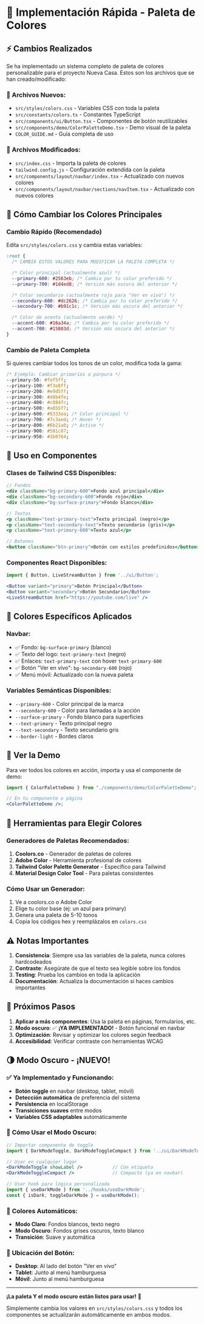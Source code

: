 # 🚀 Implementación Rápida - Paleta de Colores

## ⚡ Cambios Realizados

Se ha implementado un sistema completo de paleta de colores personalizable para el proyecto Nueva Casa. Estos son los archivos que se han creado/modificado:

### 📁 Archivos Nuevos:

- `src/styles/colors.css` - Variables CSS con toda la paleta
- `src/constants/colors.ts` - Constantes TypeScript
- `src/components/ui/Button.tsx` - Componentes de botón reutilizables
- `src/components/demo/ColorPaletteDemo.tsx` - Demo visual de la paleta
- `COLOR_GUIDE.md` - Guía completa de uso

### 📝 Archivos Modificados:

- `src/index.css` - Importa la paleta de colores
- `tailwind.config.js` - Configuración extendida con la paleta
- `src/components/layout/navbar/index.tsx` - Actualizado con nuevos colores
- `src/components/layout/navbar/sections/navItem.tsx` - Actualizado con nuevos colores

## 🎨 Cómo Cambiar los Colores Principales

### Cambio Rápido (Recomendado)

Edita `src/styles/colors.css` y cambia estas variables:

```css
:root {
  /* CAMBIA ESTOS VALORES PARA MODIFICAR LA PALETA COMPLETA */

  /* Color principal (actualmente azul) */
  --primary-600: #2563eb; /* Cambia por tu color preferido */
  --primary-700: #1d4ed8; /* Versión más oscura del anterior */

  /* Color secundario (actualmente rojo para "Ver en vivo") */
  --secondary-600: #dc2626; /* Cambia por tu color preferido */
  --secondary-700: #b91c1c; /* Versión más oscura del anterior */

  /* Color de acento (actualmente verde) */
  --accent-600: #16a34a; /* Cambia por tu color preferido */
  --accent-700: #15803d; /* Versión más oscura del anterior */
}
```

### Cambio de Paleta Completa

Si quieres cambiar todos los tonos de un color, modifica toda la gama:

```css
/* Ejemplo: Cambiar primarios a púrpura */
--primary-50: #faf5ff;
--primary-100: #f3e8ff;
--primary-200: #e9d5ff;
--primary-300: #d8b4fe;
--primary-400: #c084fc;
--primary-500: #a855f7;
--primary-600: #9333ea; /* Color principal */
--primary-700: #7c3aed; /* Hover */
--primary-800: #6b21a8; /* Active */
--primary-900: #581c87;
--primary-950: #3b0764;
```

## 🔧 Uso en Componentes

### Clases de Tailwind CSS Disponibles:

```jsx
// Fondos
<div className="bg-primary-600">Fondo azul principal</div>
<div className="bg-secondary-600">Fondo rojo</div>
<div className="bg-surface-primary">Fondo blanco</div>

// Textos
<p className="text-primary-text">Texto principal (negro)</p>
<p className="text-secondary-text">Texto secundario (gris)</p>
<p className="text-primary-600">Texto azul</p>

// Botones
<button className="btn-primary">Botón con estilos predefinidos</button>
```

### Componentes React Disponibles:

```jsx
import { Button, LiveStreamButton } from '../ui/Button';

<Button variant="primary">Botón Principal</Button>
<Button variant="secondary">Botón Secundario</Button>
<LiveStreamButton href="https://youtube.com/live" />
```

## 🎯 Colores Específicos Aplicados

### Navbar:

- ✅ Fondo: `bg-surface-primary` (blanco)
- ✅ Texto del logo: `text-primary-text` (negro)
- ✅ Enlaces: `text-primary-text` con hover `text-primary-600`
- ✅ Botón "Ver en vivo": `bg-secondary-600` (rojo)
- ✅ Menú móvil: Actualizado con la nueva paleta

### Variables Semánticas Disponibles:

- `--primary-600` - Color principal de la marca
- `--secondary-600` - Color para llamadas a la acción
- `--surface-primary` - Fondo blanco para superficies
- `--text-primary` - Texto principal negro
- `--text-secondary` - Texto secundario gris
- `--border-light` - Bordes claros

## 📱 Ver la Demo

Para ver todos los colores en acción, importa y usa el componente de demo:

```jsx
import { ColorPaletteDemo } from "./components/demo/ColorPaletteDemo";

// En tu componente o página
<ColorPaletteDemo />;
```

## 🎨 Herramientas para Elegir Colores

### Generadores de Paletas Recomendados:

1. **Coolors.co** - Generador de paletas de colores
2. **Adobe Color** - Herramienta profesional de colores
3. **Tailwind Color Palette Generator** - Específico para Tailwind
4. **Material Design Color Tool** - Para paletas consistentes

### Cómo Usar un Generador:

1. Ve a coolors.co o Adobe Color
2. Elige tu color base (ej: un azul para primary)
3. Genera una paleta de 5-10 tonos
4. Copia los códigos hex y reemplázalos en `colors.css`

## ⚠️ Notas Importantes

1. **Consistencia**: Siempre usa las variables de la paleta, nunca colores hardcodeados
2. **Contraste**: Asegúrate de que el texto sea legible sobre los fondos
3. **Testing**: Prueba los cambios en toda la aplicación
4. **Documentación**: Actualiza la documentación si haces cambios importantes

## 🔄 Próximos Pasos

1. **Aplicar a más componentes**: Usa la paleta en páginas, formularios, etc.
2. **Modo oscuro**: ✅ **¡YA IMPLEMENTADO!** - Botón funcional en navbar
3. **Optimización**: Revisar y optimizar los colores según feedback
4. **Accesibilidad**: Verificar contraste con herramientas WCAG

## 🌗 Modo Oscuro - ¡NUEVO!

### ✅ **Ya Implementado y Funcionando:**

- **Botón toggle** en navbar (desktop, tablet, móvil)
- **Detección automática** de preferencia del sistema
- **Persistencia** en localStorage
- **Transiciones suaves** entre modos
- **Variables CSS adaptables** automáticamente

### 🎯 **Cómo Usar el Modo Oscuro:**

```jsx
// Importar componente de toggle
import { DarkModeToggle, DarkModeToggleCompact } from '../ui/DarkModeToggle';

// Usar en cualquier lugar
<DarkModeToggle showLabel />           // Con etiqueta
<DarkModeToggleCompact />              // Compacto (ya en navbar)

// Usar hook para lógica personalizada
import { useDarkMode } from '../hooks/useDarkMode';
const { isDark, toggleDarkMode } = useDarkMode();
```

### 🎨 **Colores Automáticos:**

- **Modo Claro**: Fondos blancos, texto negro
- **Modo Oscuro**: Fondos grises oscuros, texto blanco
- **Transición**: Suave y automática

### 📍 **Ubicación del Botón:**

- **Desktop**: Al lado del botón "Ver en vivo"
- **Tablet**: Junto al menú hamburguesa
- **Móvil**: Junto al menú hamburguesa

---

**¡La paleta Y el modo oscuro están listos para usar!** 🎉

Simplemente cambia los valores en `src/styles/colors.css` y todos los componentes se actualizarán automáticamente en ambos modos.
